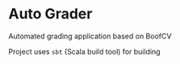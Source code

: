 # Auto Grader

Automated grading application based on BoofCV

Project uses `sbt` (Scala build tool) for building
